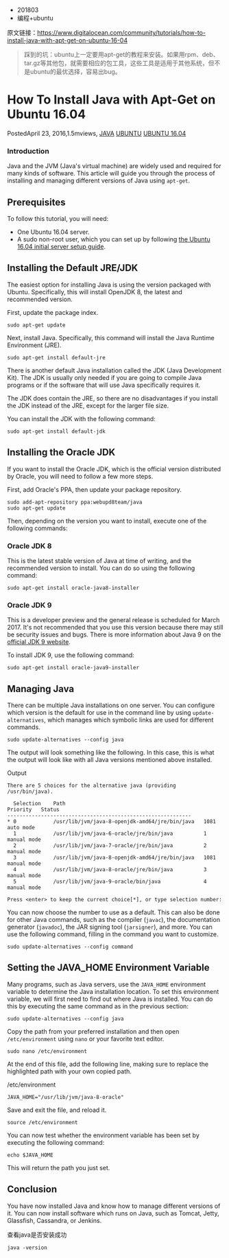 * 201803
* 编程+ubuntu


原文链接：https://www.digitalocean.com/community/tutorials/how-to-install-java-with-apt-get-on-ubuntu-16-04

> 踩到的坑：ubuntu上一定要用apt-get的教程来安装。如果用rpm、deb、tar.gz等其他包，就需要相应的包工具，这些工具是适用于其他系统，但不是ubuntu的最优选择，容易出bug。

# How To Install Java with Apt-Get on Ubuntu 16.04

PostedApril 23, 2016,1.5mviews,  [JAVA](https://www.digitalocean.com/community/tags/java?type=tutorials) [UBUNTU](https://www.digitalocean.com/community/tags/ubuntu?type=tutorials) [UBUNTU 16.04](https://www.digitalocean.com/community/tags/ubuntu-16-04?type=tutorials)

### Introduction

Java and the JVM (Java's virtual machine) are widely used and required for many kinds of software. This article will guide you through the process of installing and managing different versions of Java using `apt-get`.

## Prerequisites

To follow this tutorial, you will need:

* One Ubuntu 16.04 server.
* A sudo non-root user, which you can set up by following [the Ubuntu 16.04 initial server setup guide](https://www.digitalocean.com/community/tutorials/initial-server-setup-with-ubuntu-16-04).

## Installing the Default JRE/JDK

The easiest option for installing Java is using the version packaged with Ubuntu. Specifically, this will install OpenJDK 8, the latest and recommended version.

First, update the package index.

```
sudo apt-get update
```

Next, install Java. Specifically, this command will install the Java Runtime Environment (JRE).

```
sudo apt-get install default-jre
```

There is another default Java installation called the JDK (Java Development Kit). The JDK is usually only needed if you are going to compile Java programs or if the software that will use Java specifically requires it.

The JDK does contain the JRE, so there are no disadvantages if you install the JDK instead of the JRE, except for the larger file size.

You can install the JDK with the following command:

```
sudo apt-get install default-jdk
```

## Installing the Oracle JDK

If you want to install the Oracle JDK, which is the official version distributed by Oracle, you will need to follow a few more steps.

First, add Oracle's PPA, then update your package repository.

```
sudo add-apt-repository ppa:webupd8team/java
sudo apt-get update
```

Then, depending on the version you want to install, execute one of the following commands:

### Oracle JDK 8

This is the latest stable version of Java at time of writing, and the recommended version to install. You can do so using the following command:

```
sudo apt-get install oracle-java8-installer
```

### Oracle JDK 9

This is a developer preview and the general release is scheduled for March 2017. It's not recommended that you use this version because there may still be security issues and bugs. There is more information about Java 9 on the [official JDK 9 website](http://jdk.java.net/9/).

To install JDK 9, use the following command:

```
sudo apt-get install oracle-java9-installer
```

## Managing Java

There can be multiple Java installations on one server. You can configure which version is the default for use in the command line by using `update-alternatives`, which manages which symbolic links are used for different commands.

```
sudo update-alternatives --config java
```

The output will look something like the following. In this case, this is what the output will look like with all Java versions mentioned above installed.

Output

```
There are 5 choices for the alternative java (providing /usr/bin/java).

  Selection    Path                                            Priority   Status
------------------------------------------------------------
* 0            /usr/lib/jvm/java-8-openjdk-amd64/jre/bin/java   1081      auto mode
  1            /usr/lib/jvm/java-6-oracle/jre/bin/java          1         manual mode
  2            /usr/lib/jvm/java-7-oracle/jre/bin/java          2         manual mode
  3            /usr/lib/jvm/java-8-openjdk-amd64/jre/bin/java   1081      manual mode
  4            /usr/lib/jvm/java-8-oracle/jre/bin/java          3         manual mode
  5            /usr/lib/jvm/java-9-oracle/bin/java              4         manual mode

Press <enter> to keep the current choice[*], or type selection number:
```

You can now choose the number to use as a default. This can also be done for other Java commands, such as the compiler (`javac`), the documentation generator (`javadoc`), the JAR signing tool (`jarsigner`), and more. You can use the following command, filling in the command you want to customize.

```
sudo update-alternatives --config command
```

## Setting the JAVA_HOME Environment Variable

Many programs, such as Java servers, use the `JAVA_HOME` environment variable to determine the Java installation location. To set this environment variable, we will first need to find out where Java is installed. You can do this by executing the same command as in the previous section:

```
sudo update-alternatives --config java
```

Copy the path from your preferred installation and then open `/etc/environment` using `nano` or your favorite text editor.

```
sudo nano /etc/environment
```

At the end of this file, add the following line, making sure to replace the highlighted path with your own copied path.

/etc/environment

```
JAVA_HOME="/usr/lib/jvm/java-8-oracle"
```

Save and exit the file, and reload it.

```
source /etc/environment
```

You can now test whether the environment variable has been set by executing the following command:

```
echo $JAVA_HOME
```

This will return the path you just set.

## Conclusion

You have now installed Java and know how to manage different versions of it. You can now install software which runs on Java, such as Tomcat, Jetty, Glassfish, Cassandra, or Jenkins.

查看java是否安装成功
```
java -version
```